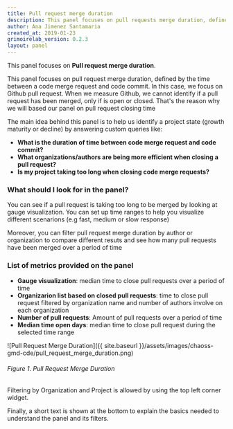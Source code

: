 ```yaml
---
title: Pull request merge duration
description: This panel focuses on pull requests merge duration, defined by the time between code merge request and code commit.
author: Ana Jimenez Santamaria
created_at: 2019-01-23
grimoirelab_version: 0.2.3
layout: panel
---
```



This panel focuses on **Pull request merge duration**.


This panel focuses on pull request merge duration, defined by the time between a code merge request and code commit. In this case, we focus on Github pull request. When we measure Github, we cannot identify if a pull request has been merged, only if is open or closed. That's the reason why we will based our panel on pull request closing time

The main idea behind this panel is to help us identify a project state (growth maturity or decline) by answering custom queries like:
* **What is the duration of time between code merge request and code commit?**
* **What organizations/authors are being more efficient when closing a pull request?**
* **Is my project taking too long when closing code merge requests?**


### What should I look for in the panel?

You can see if a pull request is taking too long to be merged by looking at gauge visualization. You can set up time ranges to help you visualize different scenarions (e.g fast, medium or slow response)

Moreover, you can filter pull request merge duration by author or organization to compare different resuts and see how many pull requests have been merged over a period of time

### List of metrics provided on the panel
* **Gauge visualization**: median time to close pull requests over a period of time
* **Organizarion list based on closed pull requests**: time to close pull request filtered by organization name and number of authors involve on each organization
* **Number of pull requests**: Amount of pull requests over a period of time
* **Median time open days**: median time to close pull request during the selected time range


![Pull Request Merge Duration]({{ site.baseurl }}/assets/images/chaoss-gmd-cde/pull_request_merge_duration.png)
###### Figure 1. Pull Request Merge Duration


Filtering by Organization and Project is allowed by using the top left corner widget.

Finally, a short text is shown at the bottom to explain the basics needed to understand the panel and its filters.
